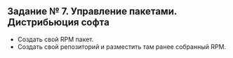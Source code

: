 ## Задание № 7. Управление пакетами. Дистрибьюция софта ##
- Создать свой RPM пакет.
- Создать свой репозиторий и разместить там ранее собранный RPM.

